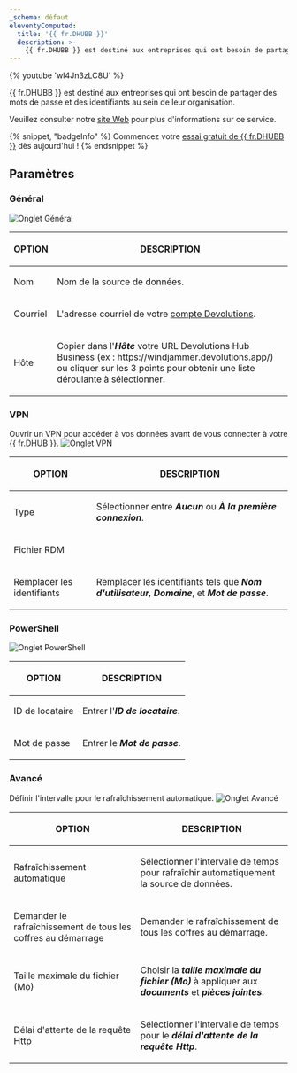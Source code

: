 ```yaml
---
_schema: défaut
eleventyComputed:
  title: '{{ fr.DHUBB }}'
  description: >-
    {{ fr.DHUBB }} est destiné aux entreprises qui ont besoin de partager des mots de passe et des identifiants au sein de leur organisation.
---
```

{% youtube 'wI4Jn3zLC8U' %}

{{ fr.DHUBB }} est destiné aux entreprises qui ont besoin de partager des mots de passe et des identifiants au sein de leur organisation.

Veuillez consulter notre [site Web](https://devolutions.net/password-hub/) pour plus d'informations sur ce service.

{% snippet, "badgeInfo" %}
Commencez votre [essai gratuit de {{ fr.DHUBB }}](https://devolutions.net/password-hub/business/sign-up) dès aujourd'hui !
{% endsnippet %}

## Paramètres

### Général

![Onglet Général](https://cdnweb.devolutions.net/docs/HUBB6004_2024_2.png)

<table><thead><tr><th><p>OPTION</p></th><th><p>DESCRIPTION</p></th></tr></thead><tbody><tr><td><p>Nom</p></td><td><p>Nom de la source de données.</p></td></tr><tr><td><p>Courriel</p></td><td><p>L'adresse courriel de votre <a href="https://portal.devolutions.com/">compte Devolutions</a>.</p></td></tr><tr><td><p>Hôte</p></td><td><p>Copier dans l'<em><strong>Hôte</strong></em> votre URL Devolutions Hub Business (ex : https://windjammer.devolutions.app/) ou cliquer sur les 3 points pour obtenir une liste déroulante à sélectionner.</p></td></tr></tbody></table>

### VPN

Ouvrir un VPN pour accéder à vos données avant de vous connecter à votre {{ fr.DHUB }}. ![Onglet VPN](https://cdnweb.devolutions.net/docs/HUBB6001_2024_2.png)

<table><thead><tr><th><p>OPTION</p></th><th><p>DESCRIPTION</p></th></tr></thead><tbody><tr><td><p>Type</p></td><td><p>Sélectionner entre <em><strong>Aucun</strong></em> ou <em><strong>À la première connexion</strong></em>.</p></td></tr><tr><td><p>Fichier RDM</p></td><td><p></p></td></tr><tr><td><p>Remplacer les identifiants</p></td><td><p>Remplacer les identifiants tels que <em><strong>Nom d'utilisateur, Domaine</strong></em>, et <em><strong>Mot de passe</strong></em>. </p></td></tr></tbody></table>

### PowerShell

![Onglet PowerShell](https://cdnweb.devolutions.net/docs/HUBB6005_2024_2.png)

<table><thead><tr><th><p>OPTION</p></th><th><p>DESCRIPTION</p></th></tr></thead><tbody><tr><td><p>ID de locataire</p></td><td><p>Entrer l'<em><strong>ID de locataire</strong></em>.</p></td></tr><tr><td><p>Mot de passe</p></td><td><p>Entrer le <em><strong>Mot de passe</strong></em>.</p></td></tr></tbody></table>

### Avancé

Définir l'intervalle pour le rafraîchissement automatique. ![Onglet Avancé](https://cdnweb.devolutions.net/docs/HUBB6006_2024_2.png)

<table><thead><tr><th><p>OPTION</p></th><th><p>DESCRIPTION</p></th></tr></thead><tbody><tr><td><p>Rafraîchissement automatique</p></td><td><p>Sélectionner l'intervalle de temps pour rafraîchir automatiquement la source de données.</p></td></tr><tr><td><p>Demander le rafraîchissement de tous les coffres au démarrage</p></td><td><p>Demander le rafraîchissement de tous les coffres au démarrage.</p></td></tr><tr><td><p>Taille maximale du fichier (Mo)</p></td><td><p>Choisir la <em><strong>taille maximale du fichier (Mo)</strong></em> à appliquer aux <em><strong>documents</strong></em> et <em><strong>pièces jointes</strong></em>.</p></td></tr><tr><td><p>Délai d'attente de la requête Http </p></td><td><p>Sélectionner l'intervalle de temps pour le <em><strong>délai d'attente de la requête Http</strong></em>.</p></td></tr></tbody></table>
